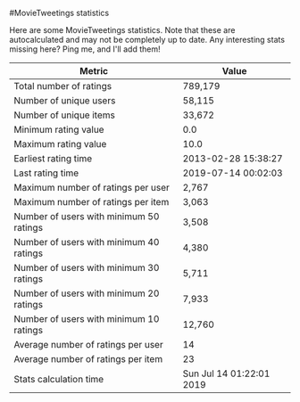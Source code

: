 #MovieTweetings statistics

Here are some MovieTweetings statistics. Note that these are autocalculated and may not be completely up to date. Any interesting stats missing here? Ping me, and I'll add them!

Metric | Value
--- | ---
Total number of ratings                 | 789,179
Number of unique users                  | 58,115
Number of unique items                  | 33,672
Minimum rating value                    | 0.0
Maximum rating value                    | 10.0
Earliest rating time                    | 2013-02-28 15:38:27
Last rating time                        | 2019-07-14 00:02:03
Maximum number of ratings per user      | 2,767
Maximum number of ratings per item      | 3,063
Number of users with minimum 50 ratings | 3,508
Number of users with minimum 40 ratings | 4,380
Number of users with minimum 30 ratings | 5,711
Number of users with minimum 20 ratings | 7,933
Number of users with minimum 10 ratings | 12,760
Average number of ratings per user      | 14
Average number of ratings per item      | 23
Stats calculation time                  | Sun Jul 14 01:22:01 2019


